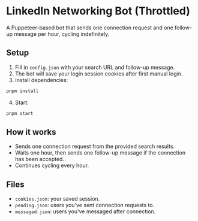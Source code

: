 # LinkedIn Networking Bot (Throttled)

A Puppeteer-based bot that sends one connection request and one follow-up message per hour, cycling indefinitely.

## Setup
1. Fill in `config.json` with your search URL and follow-up message.
2. The bot will save your login session cookies after first manual login.
3. Install dependencies:
```bash
pnpm install
```
4. Start:
```bash
pnpm start
```

## How it works
- Sends one connection request from the provided search results.
- Waits one hour, then sends one follow-up message if the connection has been accepted.
- Continues cycling every hour.

## Files
- `cookies.json`: your saved session.
- `pending.json`: users you've sent connection requests to.
- `messaged.json`: users you've messaged after connection.
